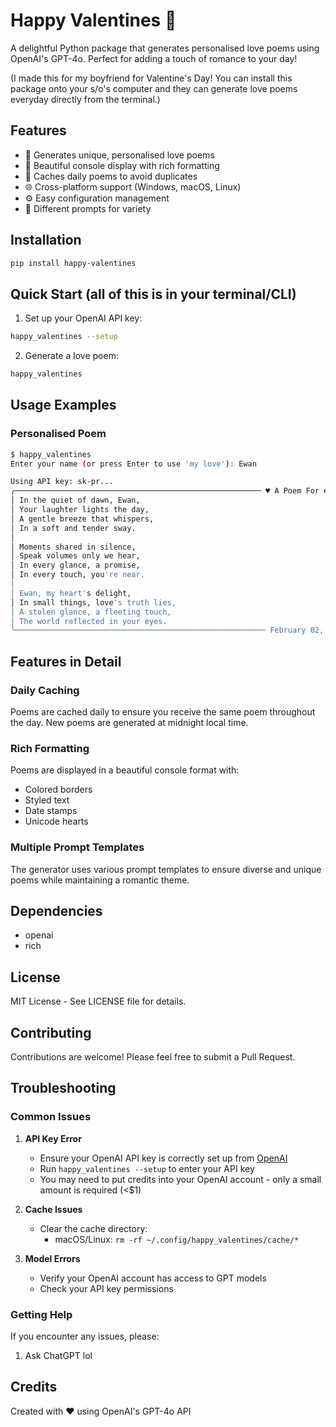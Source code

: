 # Happy Valentines 💝

A delightful Python package that generates personalised love poems using OpenAI's GPT-4o. Perfect for adding a touch of romance to your day!

(I made this for my boyfriend for Valentine's Day! You can install this package onto your s/o's computer and they can generate love poems everyday directly from the terminal.)

## Features

- 🎨 Generates unique, personalised love poems
- 💌 Beautiful console display with rich formatting
- 🔄 Caches daily poems to avoid duplicates
- 🌐 Cross-platform support (Windows, macOS, Linux)
- ⚙️ Easy configuration management
- 🎯 Different prompts for variety

## Installation

```bash
pip install happy-valentines
```

## Quick Start (all of this is in your terminal/CLI)

1. Set up your OpenAI API key:
```bash
happy_valentines --setup
```

2. Generate a love poem:
```bash
happy_valentines
```


## Usage Examples

### Personalised Poem
```bash
$ happy_valentines
Enter your name (or press Enter to use 'my love'): Ewan

Using API key: sk-pr...
╭─────────────────────────────────────────────────────── ♥ A Poem For ewan ♥ ────────────────────────────────────────────────────────╮
│ In the quiet of dawn, Ewan,                                                                                                        │
│ Your laughter lights the day,                                                                                                      │
│ A gentle breeze that whispers,                                                                                                     │
│ In a soft and tender sway.                                                                                                         │
│                                                                                                                                    │
│ Moments shared in silence,                                                                                                         │
│ Speak volumes only we hear,                                                                                                        │
│ In every glance, a promise,                                                                                                        │
│ In every touch, you're near.                                                                                                       │
│                                                                                                                                    │
│ Ewan, my heart's delight,                                                                                                          │
│ In small things, love's truth lies,                                                                                                │
│ A stolen glance, a fleeting touch,                                                                                                 │
│ The world reflected in your eyes.                                                                                                  │
╰──────────────────────────────────────────────────────── February 02, 2025 ─────────────────────────────────────────────────────────╯
```


## Features in Detail

### Daily Caching
Poems are cached daily to ensure you receive the same poem throughout the day. New poems are generated at midnight local time.

### Rich Formatting
Poems are displayed in a beautiful console format with:
- Colored borders
- Styled text
- Date stamps
- Unicode hearts

### Multiple Prompt Templates
The generator uses various prompt templates to ensure diverse and unique poems while maintaining a romantic theme.

## Dependencies

- openai
- rich


## License

MIT License - See LICENSE file for details.

## Contributing

Contributions are welcome! Please feel free to submit a Pull Request.

## Troubleshooting

### Common Issues

1. **API Key Error**
   - Ensure your OpenAI API key is correctly set up from [OpenAI](https://platform.openai.com/settings/organization/api-keys)
   - Run `happy_valentines --setup` to enter your API key
   - You may need to put credits into your OpenAI account - only a small amount is required (<$1)

2. **Cache Issues**
   - Clear the cache directory:
     - macOS/Linux: `rm -rf ~/.config/happy_valentines/cache/*`

3. **Model Errors**
   - Verify your OpenAI account has access to GPT models
   - Check your API key permissions

### Getting Help

If you encounter any issues, please:
1. Ask ChatGPT lol

## Credits

Created with ❤️ using OpenAI's GPT-4o API